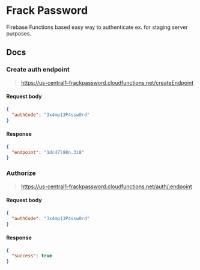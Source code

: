 # Frack Password

Firebase Functions based easy way to authenticate ex. for staging server purposes.

## Docs

### Create auth endpoint

> https://us-central1-frackpassword.cloudfunctions.net/createEndpoint

#### Request body

```json
{
  "authCode": "3x4mp13P4ssw0rd"
}
```

#### Response

```json
{
  "endpoint": "1dc47l98n.3i8"
}
```

### Authorize

> https://us-central1-frackpassword.cloudfunctions.net/auth/:endpoint

#### Request body

```json
{
  "authCode": "3x4mp13P4ssw0rd"
}
```

#### Response

```json
{
  "success": true
}
```


